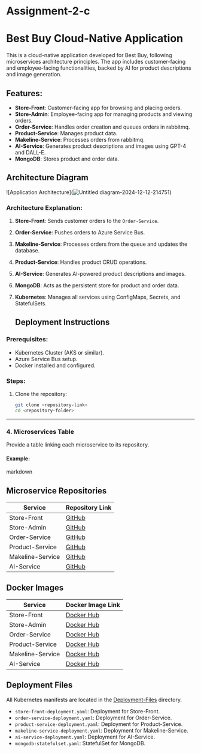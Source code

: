 # Assignment-2-c
# Best Buy Cloud-Native Application

This is a cloud-native application developed for Best Buy, following microservices architecture principles. The app includes customer-facing and employee-facing functionalities, backed by AI for product descriptions and image generation.

## Features:
- **Store-Front**: Customer-facing app for browsing and placing orders.
- **Store-Admin**: Employee-facing app for managing products and viewing orders.
- **Order-Service**: Handles order creation and queues orders in rabbitmq.
- **Product-Service**: Manages product data.
- **Makeline-Service**: Processes orders from rabbitmq.
- **AI-Service**: Generates product descriptions and images using GPT-4 and DALL-E.
- **MongoDB**: Stores product and order data.

## Architecture Diagram
![Application Architecture](![Untitled diagram-2024-12-12-214751](https://github.com/user-attachments/assets/eb862d98-2fb3-4e4e-913d-b75520351cf0))


### Architecture Explanation:
1. **Store-Front**: Sends customer orders to the `Order-Service`.
2. **Order-Service**: Pushes orders to Azure Service Bus.
3. **Makeline-Service**: Processes orders from the queue and updates the database.
4. **Product-Service**: Handles product CRUD operations.
5. **AI-Service**: Generates AI-powered product descriptions and images.
6. **MongoDB**: Acts as the persistent store for product and order data.
7. **Kubernetes**: Manages all services using ConfigMaps, Secrets, and StatefulSets.

   ## Deployment Instructions

### Prerequisites:
- Kubernetes Cluster (AKS or similar).
- Azure Service Bus setup.
- Docker installed and configured.

### Steps:
1. Clone the repository:
   ```bash
   git clone <repository-link>
   cd <repository-folder>


---

### **4. Microservices Table**
Provide a table linking each microservice to its repository.

#### Example:
markdown
## Microservice Repositories

| Service         | Repository Link                   |
|-----------------|-----------------------------------|
| Store-Front     | [GitHub](https://github.com/Sidh0148/store-admin-L8)  |
| Store-Admin     | [GitHub](https://github.com/Sidh0148/store-front-L9)  |
| Order-Service   | [GitHub](https://github.com/Sidh0148/order-service-L8)  |
| Product-Service | [GitHub](https://github.com/Sidh0148/product-service-L8)  |
| Makeline-Service| [GitHub](https://github.com/Sidh0148/makeline-service-L8)  |
| AI-Service      | [GitHub](https://github.com/Sidh0148/ai-service-L8)  |

## Docker Images

| Service         | Docker Image Link                |
|-----------------|----------------------------------|
| Store-Front     | [Docker Hub](https://hub.docker.com/repository/docker/aakashsidhu/store-front/general) |
| Store-Admin     | [Docker Hub](https://hub.docker.com/repository/docker/aakashsidhu/store-admin/general) |
| Order-Service   | [Docker Hub](https://hub.docker.com/repository/docker/aakashsidhu/order-service/general) |
| Product-Service | [Docker Hub](https://hub.docker.com/repository/docker/aakashsidhu/product-service/general) |
| Makeline-Service| [Docker Hub](https://hub.docker.com/repository/docker/aakashsidhu/makeline-service/general) |
| AI-Service      | [Docker Hub](https://hub.docker.com/repository/docker/aakashsidhu/ai-service/general) |

## Deployment Files
All Kubernetes manifests are located in the [Deployment-Files](./Deployment-Files/) directory.

- `store-front-deployment.yaml`: Deployment for Store-Front.
- `order-service-deployment.yaml`: Deployment for Order-Service.
- `product-service-deployment.yaml`: Deployment for Product-Service.
- `makeline-service-deployment.yaml`: Deployment for Makeline-Service.
- `ai-service-deployment.yaml`: Deployment for AI-Service.
- `mongodb-statefulset.yaml`: StatefulSet for MongoDB.

